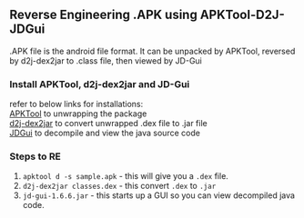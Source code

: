 ## Reverse Engineering .APK using APKTool-D2J-JDGui

.APK file is the android file format. It can be unpacked by APKTool, reversed by d2j-dex2jar to .class file, then viewed by JD-Gui

### Install APKTool, d2j-dex2jar and JD-Gui
refer to below links for installations:               
[APKTool](https://ibotpeaches.github.io/Apktool/install/)  to unwrapping the package                              
[d2j-dex2jar](https://installlion.com/kali/kali/main/d/dex2jar/install/index.html) to convert unwrapped .dex file to .jar file                
[JDGui](http://java-decompiler.github.io/) to decompile and view the java source code                  

### Steps to RE
1. ```apktool d -s sample.apk```   - this will give you a ```.dex``` file.
2. ```d2j-dex2jar classes.dex```  - this convert ```.dex``` to ```.jar```   
3. ```jd-gui-1.6.6.jar``` - this starts up a GUI so you can view decompiled java code.      



